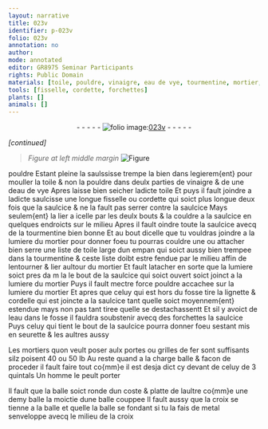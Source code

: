 ```yaml
---
layout: narrative
title: 023v
identifier: p-023v
folio: 023v
annotation: no
author:
mode: annotated
editor: GR8975 Seminar Participants
rights: Public Domain
materials: [toile, pouldre, vinaigre, eau de vye, tourmentine, mortier, lignette, cordelle, eau, mortiers, fer, metal]
tools: [fisselle, cordette, forchettes]
plants: []
animals: []
---
```


<div class="folio" align="center">- - - - - <a href="http://gallica.bnf.fr/ark:/12148/btv1b10500001g/f52.image" target="_blank"><img src="https://cu-mkp.github.io/2017-workshop-edition/assets/photo-icon.png" alt="folio image: " style="display:inline-block; margin-bottom:-3px;"/>023v</a> - - - - - </div>  
 
*[continued]*
  
> *Figure*
> *at left middle margin*
> <a href="https://drive.google.com/open?id=0B9-oNrvWdlO5Tm4ySC1wcUx6Yzg" target="_blank"><img src="https://cu-mkp.github.io/GR8975-edition/assets/photo-icon.png" alt="Figure" style="display:inline-block; margin-bottom:-3px;"/></a>
 
pouldre Estant pleine la saulssisse trempe la bien dans
 legierem{ent} pour mouller la <span class="m">toile</span> & non la <span class="m">pouldre</span> dans deulx
 <span class="ms">parties</span> de <span class="m">vinaigre</span> & de une d<span class="m">eau de vye</span> Apres laisse bien
 seicher ladicte <span class="m">toile</span> Et puys il fault joindre a ladicte
 saulcisse une longue <span class="tl">fisselle</span> ou <span class="tl">cordette</span> qui soict plus
 longue <span class="ms">deux fois que la saulcice</span> & ne la fault pas
 serrer contre la saulcice Mays seulem{ent} la lier a icelle
 par les deulx bouts & la couldre a la saulcice en
 quelques endroicts sur le milieu Apres il fault oindre
 toute la saulcice avecq de la <span class="m">tourmentine</span> bien bonne
 Et au bout dicelle que tu vouldras joindre a la lumiere
 du <span class="m">mortier</span> pour donner foeu tu pourras couldre une
 ou attacher bien serre une liste de <span class="m">toile</span> large dun
 <span class="ms">empan</span> qui soict aussy bien trempee dans la <span class="m">tourmentine</span>
 & ceste liste doibt estre fendue par le milieu affin de
 lentourner & lier aultour du <span class="m">mortier</span> Et fault latacher
 en sorte que la lumiere soict pres da m la le bout de
 la saulcice qui soict ouvert soict joinct a la lumiere du
 <span class="m">mortier</span> Puys il fault mectre force <span class="m">pouldre</span> accachee
 sur la lumiere du <span class="m">mortier</span> Et apres que celuy qui est
 hors du fosse tire la <span class="m">lignette</span> & <span class="m">cordelle</span> qui est joincte
 a la saulcice tant quelle soict moyennem{ent} estendue mays
 non pas tant tiree quelle se destachassentt Et sil y
 avoict de l<span class="m">eau</span> dans le fosse il fauldra soubstenir
 avecq des <span class="tl">forchettes</span> la saulcice Puys celuy qui
 tient le bout de la saulcice pourra donner foeu sestant
 mis en seurette & les aultres aussy
 
 
  
Les <span class="m">mortiers</span> quon veult poser aulx portes ou grilles de
 <span class="m">fer</span> sont suffisants silz poisent 40 ou 50 <span class="ms">lb</span> Au reste
 quand a la charge balle & facon de proceder il fault faire
 tout co{mm}e il est desja dict cy devant de celuy de 3 <span class="ms">quintals</span>
 Un homme le peult porter
 
Il fault que la balle soict ronde dun coste & platte de
 laultre co{mm}e une demy balle la <span class="ms">moictie</span> dune balle couppee
 Il fault aussy que la croix se tienne a la balle et quelle
 la balle se fondant si tu la fais de <span class="m">metal</span> senveloppe
 avecq le milieu de la croix
 
